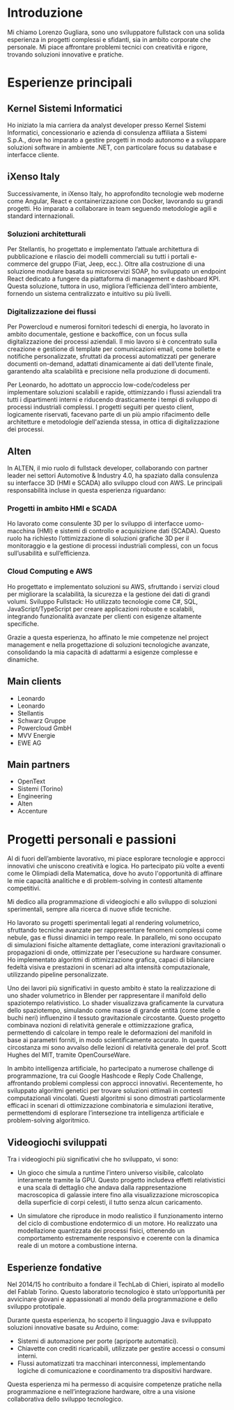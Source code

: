 # Introduzione

Mi chiamo Lorenzo Gugliara, sono uno sviluppatore fullstack con una solida esperienza in progetti complessi e sfidanti, sia in ambito corporate che personale. Mi piace affrontare problemi tecnici con creatività e rigore, trovando soluzioni innovative e pratiche.

# Esperienze principali

## Kernel Sistemi Informatici

Ho iniziato la mia carriera da analyst developer presso Kernel Sistemi Informatici, concessionario e azienda di consulenza affiliata a Sistemi S.p.A., dove ho imparato a gestire progetti in modo autonomo e a sviluppare soluzioni software in ambiente .NET, con particolare focus su database e interfacce cliente.

## iXenso Italy

Successivamente, in iXenso Italy, ho approfondito tecnologie web moderne come Angular, React e containerizzazione con Docker, lavorando su grandi progetti. Ho imparato a collaborare in team seguendo metodologie agili e standard internazionali.

### Soluzioni architetturali

Per Stellantis, ho progettato e implementato l’attuale architettura di pubblicazione e rilascio dei modelli commerciali su tutti i portali e-commerce del gruppo (Fiat, Jeep, ecc.). Oltre alla costruzione di una soluzione modulare basata su microservizi SOAP, ho sviluppato un endpoint React dedicato a fungere da piattaforma di management e dashboard KPI. Questa soluzione, tuttora in uso, migliora l’efficienza dell'intero ambiente, fornendo un sistema centralizzato e intuitivo su più livelli.

### Digitalizzazione dei flussi

Per Powercloud e numerosi fornitori tedeschi di energia, ho lavorato in ambito documentale, gestione e backoffice, con un focus sulla digitalizzazione dei processi aziendali. Il mio lavoro si è concentrato sulla creazione e gestione di template per comunicazioni email, come bollette e notifiche personalizzate, sfruttati da processi automatizzati per generare documenti on-demand, adattati dinamicamente ai dati dell’utente finale, garantendo alta scalabilità e precisione nella produzione di documenti.

Per Leonardo, ho adottato un approccio low-code/codeless per implementare soluzioni scalabili e rapide, ottimizzando i flussi aziendali tra tutti i dipartimenti interni e riducendo drasticamente i tempi di sviluppo di processi industriali complessi. I progetti seguiti per questo client, logicamente riservati, facevano parte di un più ampio rifacimento delle architetture e metodologie dell'azienda stessa, in ottica di digitalizzazione dei processi.

## Alten

In ALTEN, il mio ruolo di fullstack developer, collaborando con partner leader nei settori Automotive & Industry 4.0, ha spaziato dalla consulenza su interfacce 3D (HMI e SCADA) allo sviluppo cloud con AWS. Le principali responsabilità incluse in questa esperienza riguardano:

### Progetti in ambito HMI e SCADA

Ho lavorato come consulente 3D per lo sviluppo di interfacce uomo-macchina (HMI) e sistemi di controllo e acquisizione dati (SCADA). Questo ruolo ha richiesto l’ottimizzazione di soluzioni grafiche 3D per il monitoraggio e la gestione di processi industriali complessi, con un focus sull’usabilità e sull’efficienza.

### Cloud Computing e AWS

Ho progettato e implementato soluzioni su AWS, sfruttando i servizi cloud per migliorare la scalabilità, la sicurezza e la gestione dei dati di grandi volumi.
Sviluppo Fullstack: Ho utilizzato tecnologie come C#, SQL, JavaScript/TypeScript per creare applicazioni robuste e scalabili, integrando funzionalità avanzate per clienti con esigenze altamente specifiche.

Grazie a questa esperienza, ho affinato le mie competenze nel project management e nella progettazione di soluzioni tecnologiche avanzate, consolidando la mia capacità di adattarmi a esigenze complesse e dinamiche.

## Main clients

- Leonardo
- Leonardo
- Stellantis
- Schwarz Gruppe
- Powercloud GmbH
- MVV Energie
- EWE AG

## Main partners

- OpenText
- Sistemi (Torino)
- Engineering
- Alten
- Accenture

# Progetti personali e passioni

Al di fuori dell’ambiente lavorativo, mi piace esplorare tecnologie e approcci innovativi che uniscono creatività e logica. Ho partecipato più volte a eventi come le Olimpiadi della Matematica, dove ho avuto l'opportunità di affinare le mie capacità analitiche e di problem-solving in contesti altamente competitivi.

Mi dedico alla programmazione di videogiochi e allo sviluppo di soluzioni sperimentali, sempre alla ricerca di nuove sfide tecniche.

Ho lavorato su progetti sperimentali legati al rendering volumetrico, sfruttando tecniche avanzate per rappresentare fenomeni complessi come nebule, gas e flussi dinamici in tempo reale. In parallelo, mi sono occupato di simulazioni fisiche altamente dettagliate, come interazioni gravitazionali o propagazioni di onde, ottimizzate per l'esecuzione su hardware consumer. Ho implementato algoritmi di ottimizzazione grafica, capaci di bilanciare fedeltà visiva e prestazioni in scenari ad alta intensità computazionale, utilizzando pipeline personalizzate.

Uno dei lavori più significativi in questo ambito è stato la realizzazione di uno shader volumetrico in Blender per rappresentare il manifold dello spaziotempo relativistico. Lo shader visualizzava graficamente la curvatura dello spaziotempo, simulando come masse di grande entità (come stelle o buchi neri) influenzino il tessuto gravitazionale circostante. Questo progetto combinava nozioni di relatività generale e ottimizzazione grafica, permettendo di calcolare in tempo reale le deformazioni del manifold in base ai parametri forniti, in modo scientificamente accurato. In questa circostanza mi sono avvalso delle lezioni di relatività generale del prof. Scott Hughes del MIT, tramite OpenCourseWare.

In ambito intelligenza artificiale, ho partecipato a numerose challenge di programmazione, tra cui Google Hashcode e Reply Code Challenge, affrontando problemi complessi con approcci innovativi. Recentemente, ho sviluppato algoritmi genetici per trovare soluzioni ottimali in contesti computazionali vincolati. Questi algoritmi si sono dimostrati particolarmente efficaci in scenari di ottimizzazione combinatoria e simulazioni iterative, permettendomi di esplorare l’intersezione tra intelligenza artificiale e problem-solving algoritmico.

## Videogiochi sviluppati

Tra i videogiochi più significativi che ho sviluppato, vi sono:

- Un gioco che simula a runtime l’intero universo visibile, calcolato interamente tramite la GPU. Questo progetto includeva effetti relativistici e una scala di dettaglio che andava dalla rappresentazione macroscopica di galassie intere fino alla visualizzazione microscopica della superficie di corpi celesti, il tutto senza alcun caricamento.

- Un simulatore che riproduce in modo realistico il funzionamento interno del ciclo di combustione endotermico di un motore. Ho realizzato una modellazione quantizzata dei processi fisici, ottenendo un comportamento estremamente responsivo e coerente con la dinamica reale di un motore a combustione interna.

## Esperienze fondative

Nel 2014/15 ho contribuito a fondare il TechLab di Chieri, ispirato al modello del Fablab Torino. Questo laboratorio tecnologico è stato un’opportunità per avvicinare giovani e appassionati al mondo della programmazione e dello sviluppo prototipale.

Durante questa esperienza, ho scoperto il linguaggio Java e sviluppato soluzioni innovative basate su Arduino, come:

- Sistemi di automazione per porte (apriporte automatici).
- Chiavette con crediti ricaricabili, utilizzate per gestire accessi o consumi interni.
- Flussi automatizzati tra macchinari interconnessi, implementando logiche di comunicazione e coordinamento tra dispositivi hardware.

Questa esperienza mi ha permesso di acquisire competenze pratiche nella programmazione e nell’integrazione hardware, oltre a una visione collaborativa dello sviluppo tecnologico.
